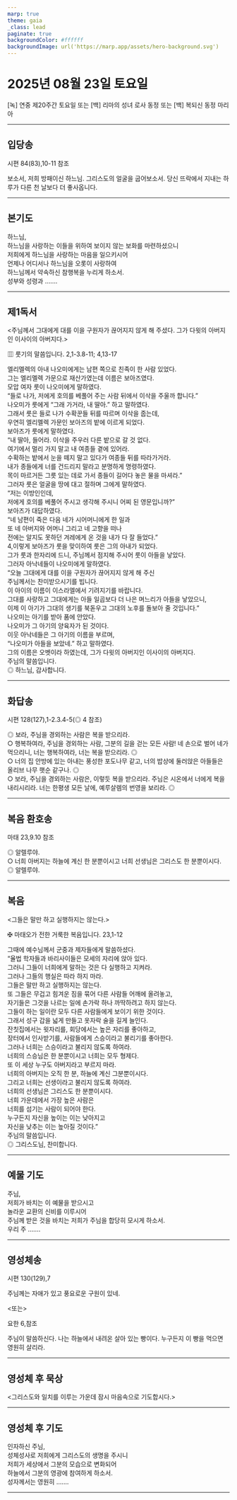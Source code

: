 ```yaml
---
marp: true
theme: gaia
_class: lead
paginate: true
backgroundColor: #ffffff
backgroundImage: url('https://marp.app/assets/hero-background.svg')
---
```


# 2025년 08월 23일 토요일

[녹] 연중 제20주간 토요일 또는 [백] 리마의 성녀 로사 동정 또는 [백] 복되신 동정 마리아  




---

## 입당송

시편 84(83),10-11 참조

보소서, 저희 방패이신 하느님. 그리스도의 얼굴을 굽어보소서. 당신 뜨락에서 지내는 하루가 다른 천 날보다 더 좋사옵니다.  
  


---

## 본기도

하느님,  
하느님을 사랑하는 이들을 위하여 보이지 않는 보화를 마련하셨으니  
저희에게 하느님을 사랑하는 마음을 일으키시어  
언제나 어디서나 하느님을 오롯이 사랑하여  
하느님께서 약속하신 참행복을 누리게 하소서.  
성부와 성령과 …….  
  


---

## 제1독서

<주님께서 그대에게 대를 이을 구원자가 끊어지지 않게 해 주셨다. 그가 다윗의 아버지인 이사이의 아버지다.>

▥ 룻기의 말씀입니다. 2,1-3.8-11; 4,13-17

엘리멜렉의 아내 나오미에게는 남편 쪽으로 친족이 한 사람 있었다.  
그는 엘리멜렉 가문으로 재산가였는데 이름은 보아즈였다.  
모압 여자 룻이 나오미에게 말하였다.  
“들로 나가, 저에게 호의를 베풀어 주는 사람 뒤에서 이삭을 주울까 합니다.”  
나오미가 룻에게 “그래 가거라, 내 딸아.” 하고 말하였다.  
그래서 룻은 들로 나가 수확꾼들 뒤를 따르며 이삭을 줍는데,  
우연히 엘리멜렉 가문인 보아즈의 밭에 이르게 되었다.  
보아즈가 룻에게 말하였다.  
“내 딸아, 들어라. 이삭을 주우러 다른 밭으로 갈 것 없다.  
여기에서 멀리 가지 말고 내 여종들 곁에 있어라.  
수확하는 밭에서 눈을 떼지 말고 있다가 여종들 뒤를 따라가거라.  
내가 종들에게 너를 건드리지 말라고 분명하게 명령하였다.  
목이 마르거든 그릇 있는 데로 가서 종들이 길어다 놓은 물을 마셔라.”  
그러자 룻은 얼굴을 땅에 대고 절하며 그에게 말하였다.  
“저는 이방인인데,  
저에게 호의를 베풀어 주시고 생각해 주시니 어찌 된 영문입니까?”  
보아즈가 대답하였다.  
“네 남편이 죽은 다음 네가 시어머니에게 한 일과  
또 네 아버지와 어머니 그리고 네 고향을 떠나  
전에는 알지도 못하던 겨레에게 온 것을 내가 다 잘 들었다.”  
4,이렇게 보아즈가 룻을 맞이하여 룻은 그의 아내가 되었다.  
그가 룻과 한자리에 드니, 주님께서 점지해 주시어 룻이 아들을 낳았다.  
그러자 아낙네들이 나오미에게 말하였다.  
“오늘 그대에게 대를 이을 구원자가 끊어지지 않게 해 주신  
주님께서는 찬미받으시기를 빕니다.  
이 아이의 이름이 이스라엘에서 기려지기를 바랍니다.  
그대를 사랑하고 그대에게는 아들 일곱보다 더 나은 며느리가 아들을 낳았으니,  
이제 이 아기가 그대의 생기를 북돋우고 그대의 노후를 돌보아 줄 것입니다.”  
나오미는 아기를 받아 품에 안았다.  
나오미가 그 아기의 양육자가 된 것이다.  
이웃 아낙네들은 그 아기의 이름을 부르며,  
“나오미가 아들을 보았네.” 하고 말하였다.  
그의 이름은 오벳이라 하였는데, 그가 다윗의 아버지인 이사이의 아버지다.  
주님의 말씀입니다.  
◎ 하느님, 감사합니다.  
  


---

## 화답송

시편 128(127),1-2.3.4-5(◎ 4 참조)

◎ 보라, 주님을 경외하는 사람은 복을 받으리라.  
○ 행복하여라, 주님을 경외하는 사람, 그분의 길을 걷는 모든 사람! 네 손으로 벌어 네가 먹으리니, 너는 행복하여라, 너는 복을 받으리라. ◎  
○ 너의 집 안방에 있는 아내는 풍성한 포도나무 같고, 너의 밥상에 둘러앉은 아들들은 올리브 나무 햇순 같구나. ◎  
○ 보라, 주님을 경외하는 사람은, 이렇듯 복을 받으리라. 주님은 시온에서 너에게 복을 내리시리라. 너는 한평생 모든 날에, 예루살렘의 번영을 보리라. ◎  
  


---

## 복음 환호송

마태 23,9.10 참조

◎ 알렐루야.  
○ 너희 아버지는 하늘에 계신 한 분뿐이시고 너희 선생님은 그리스도 한 분뿐이시다.  
◎ 알렐루야.  
  


---

## 복음

<그들은 말만 하고 실행하지는 않는다.>

✠ 마태오가 전한 거룩한 복음입니다. 23,1-12

그때에 예수님께서 군중과 제자들에게 말씀하셨다.  
“율법 학자들과 바리사이들은 모세의 자리에 앉아 있다.  
그러니 그들이 너희에게 말하는 것은 다 실행하고 지켜라.  
그러나 그들의 행실은 따라 하지 마라.  
그들은 말만 하고 실행하지는 않는다.  
또 그들은 무겁고 힘겨운 짐을 묶어 다른 사람들 어깨에 올려놓고,  
자기들은 그것을 나르는 일에 손가락 하나 까딱하려고 하지 않는다.  
그들이 하는 일이란 모두 다른 사람들에게 보이기 위한 것이다.  
그래서 성구 갑을 넓게 만들고 옷자락 술을 길게 늘인다.  
잔칫집에서는 윗자리를, 회당에서는 높은 자리를 좋아하고,  
장터에서 인사받기를, 사람들에게 스승이라고 불리기를 좋아한다.  
그러나 너희는 스승이라고 불리지 않도록 하여라.  
너희의 스승님은 한 분뿐이시고 너희는 모두 형제다.  
또 이 세상 누구도 아버지라고 부르지 마라.  
너희의 아버지는 오직 한 분, 하늘에 계신 그분뿐이시다.  
그리고 너희는 선생이라고 불리지 않도록 하여라.  
너희의 선생님은 그리스도 한 분뿐이시다.  
너희 가운데에서 가장 높은 사람은  
너희를 섬기는 사람이 되어야 한다.  
누구든지 자신을 높이는 이는 낮아지고  
자신을 낮추는 이는 높아질 것이다.”  
주님의 말씀입니다.  
◎ 그리스도님, 찬미합니다.  
  


---

## 예물 기도

주님,  
저희가 바치는 이 예물을 받으시고  
놀라운 교환의 신비를 이루시어  
주님께 받은 것을 바치는 저희가 주님을 합당히 모시게 하소서.  
우리 주 …….  
  


---

## 영성체송

시편 130(129),7

주님께는 자애가 있고 풍요로운 구원이 있네.  
  
<또는>  
  
요한 6,참조  
  
주님이 말씀하신다. 나는 하늘에서 내려온 살아 있는 빵이다. 누구든지 이 빵을 먹으면 영원히 살리라.  


---

## 영성체 후 묵상

<그리스도와 일치를 이루는 가운데 잠시 마음속으로 기도합시다.>  


---

## 영성체 후 기도

인자하신 주님,  
성체성사로 저희에게 그리스도의 생명을 주시니  
저희가 세상에서 그분의 모습으로 변화되어  
하늘에서 그분의 영광에 참여하게 하소서.  
성자께서는 영원히 …….  
  


---